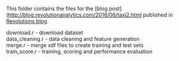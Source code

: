 This folder contains the files for the [blog post](http://blog.revolutionanalytics.com/2016/06/taxi2.html
published in [Revolutions blog](http://blog.revolutionanalytics.com/).

download.r - download dataset  
data_cleaning.r - data cleaning and feature generation  
merge.r - merge xdf files to create training and test sets  
train_score.r - training, scoring and performance evaluation
